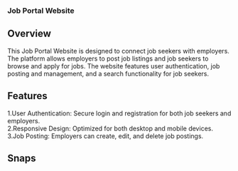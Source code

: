 ### Job Portal Website

## Overview

This Job Portal Website is designed to connect job seekers with employers. The platform allows employers to post job listings and job seekers to browse and apply for jobs. The website features user authentication, job posting and management, and a search functionality for job seekers.

## Features
1.User Authentication: Secure login and registration for both job seekers and employers.<br>
2.Responsive Design: Optimized for both desktop and mobile devices.<br>
3.Job Posting: Employers can create, edit, and delete job postings.

## Snaps

